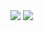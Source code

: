 <img src="https://github-readme-stats.vercel.app/api/top-langs/?username=AgengCDB&size_weight=1&count_weight=0.5&langs_count=20&layout=compact">
<img src="https://github-readme-stats.vercel.app/api?username=AgengCDB&theme=dark&show_icons=true">
<!-- <img src="https://github-readme-stats.vercel.app/api/wakatime?username=AgengCDB"> -->

<!--
**AgengCDB/AgengCDB** is a ✨ _special_ ✨ repository because its `README.md` (this file) appears on your GitHub profile.

Here are some ideas to get you started:

- 🔭 I’m currently working on nothing
- 🌱 I’m currently learning nothing
- 👯 I’m looking to collaborate on anything
- 🤔 I’m looking for help with ...
- 💬 Ask me about nothing
- 📫 How to reach me: ...
- 😄 Pronouns: ...
- ⚡ Fun fact: ...
-->
